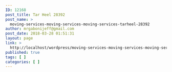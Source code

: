 ```yaml
---
ID: 12168
post_title: Tar Heel 28392
post_name: >
  moving-services-moving-services-moving-services-tarheel-28392
author: mrgabonijeff@gmail.com
post_date: 2018-03-28 01:51:31
layout: page
link: >
  http://localhost/wordpress/moving-services-moving-services-moving-services-tarheel-28392/
published: true
tags: [ ]
categories: [ ]
---
```


